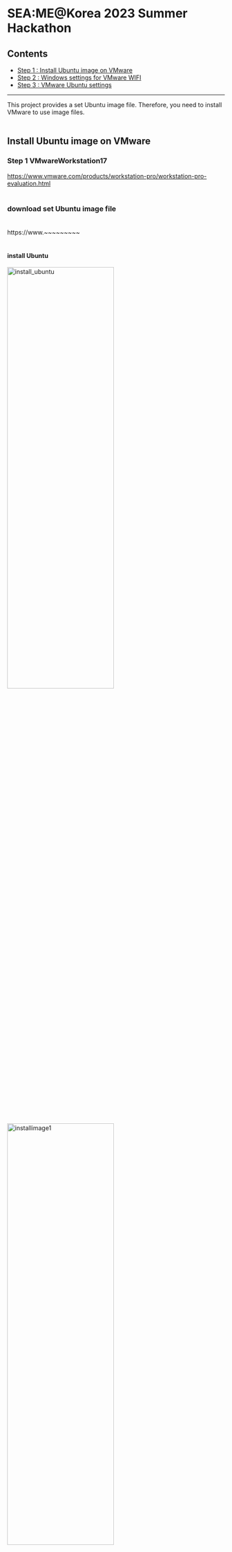 
# SEA:ME@Korea 2023 Summer Hackathon

## Contents
- [Step 1 : Install Ubuntu image on VMware](#Step-1-VMwareWorkstation17)
- [Step 2 : Windows settings for VMware WIFI](#windows-settings-for-VMware-WIFI)
- [Step 3 : VMware Ubuntu settings](#VMware-Ubuntu-Settings)
---

This project provides a set Ubuntu image file. Therefore, you need to install VMware to use image files.<br><br>

## Install Ubuntu image on VMware
### Step 1 VMwareWorkstation17

https://www.vmware.com/products/workstation-pro/workstation-pro-evaluation.html<br><br>


### download set Ubuntu image file<br><br>

https://www.~~~~~~~~~<br><Br>


#### install Ubuntu
<img src="https://github.com/AveesLab/hackathon-someip/assets/125881959/103899b6-ddb3-4683-a5bd-52689cf37e62" width="70%" height="50%" title="px(픽셀) 크기 설정" alt="install_ubuntu"></img><br><br>


<img src="https://github.com/AveesLab/sea-me-hackathon-2023/assets/125881959/7eccbd12-e5b6-47f4-a89f-5bd6cfd712ad" width="70%" height="50%" title="px(픽셀) 크기 설정" alt="installimage1"></img><br><br>


#### install iso file
<img src="https://github.com/AveesLab/sea-me-hackathon-2023/assets/125881959/14af5302-b502-448e-a278-a33c94ff9213" width="70%" height="50%" title="px(픽셀) 크기 설정" alt="installimage2"></img><br><br>


#### personalize Linux
<img src="https://github.com/AveesLab/sea-me-hackathon-2023/assets/125881959/345fd04e-6d98-47a6-a90f-cb7a0eabc44a" width="70%" height="50%" title="px(픽셀) 크기 설정" alt="seame"></img>

username : sea

password : me<br><br><br><br>


<img src="https://github.com/AveesLab/sea-me-hackathon-2023/assets/125881959/705c89d8-ad3f-4709-a8e2-b615046d4782" width="70%" height="50%" title="px(픽셀) 크기 설정" alt="installimage3"></img><br><br>


#### power on
<img src="https://github.com/AveesLab/sea-me-hackathon-2023/assets/125881959/ba02f129-df3d-4936-aba5-88c37c553112" width="70%" height="50%" title="px(픽셀) 크기 설정" alt="power on"></img><br><br>


#### login ubuntu
<img src="https://github.com/AveesLab/hackathon-someip/assets/125881959/de8ff45e-6300-46a9-ac82-1b571c5e6356" width="70%" height="50%" title="px(픽셀) 크기 설정" alt="login"></img><br><br>
*WIN10*

## windows settings for VMware WIFI<br>
*Based on win10*


<img src="https://github.com/AveesLab/hackathon-someip/assets/125881959/39679920-dbbe-410c-9efb-f930d1135a5c" width="70%" height="50%" title="px(픽셀) 크기 설정" alt="Untitled"></img><br><br>


<img src="https://github.com/AveesLab/hackathon-someip/assets/125881959/7479d59d-bb6d-4602-9413-971ea376a2ea" width="70%" height="50%" title="px(픽셀) 크기 설정" alt="vmware_wifi1"></img><br><br>


<img src="https://github.com/AveesLab/sea-me-hackathon-2023/assets/125881959/71b66e42-8dcb-4268-bbea-73c0bb558753" width="70%" height="50%" title="px(픽셀) 크기 설정" alt="winwifiset1"></img><br><br>


#### VMware settings (Edit -> Virtual Network Editor)
<img src="https://github.com/AveesLab/hackathon-someip/assets/125881959/56a925ee-be6a-406d-b937-520cba8535a9" width="70%" height="50%" title="px(픽셀) 크기 설정" alt="vmware1"></img><br><br>


#### change settings
<img src="https://github.com/AveesLab/sea-me-hackathon-2023/assets/125881959/20d9b8b8-20c1-4081-b732-6a15680edec6" width="70%" height="50%" title="px(픽셀) 크기 설정" alt="virtualneteditor"></img><br><br>


#### VMnet0 Bridged check (set VMnet0 Bridged(Automatic) -> Apply -> OK)
<img src="https://github.com/AveesLab/hackathon-someip/assets/125881959/72f990b8-08ca-45d4-af25-d527a5484636" width="70%" height="50%" title="px(픽셀) 크기 설정" alt="bridge"></img><br><br>


## VMware Ubuntu Settings
<img src="https://github.com/AveesLab/sea-me-hackathon-2023/assets/125881959/6c2d604b-f0cb-44f7-a162-0f96415d8583" width="70%" height="50%" title="px(픽셀) 크기 설정" alt="wifiubuntuset1"></img><br><br>


#### hardware setup
You should set Memory and Processors in recommended range<br>
<img src="https://github.com/AveesLab/hackathon-someip/assets/125881959/0c0147a9-ae4c-493f-81a0-3fe76e7251b3" width="70%" height="50%" title="px(픽셀) 크기 설정" alt="install_ram"></img><br><br>


### Network Adapter (Custom: VMnet0)
<img src="https://github.com/AveesLab/sea-me-hackathon-2023/assets/125881959/f0583e5e-d6c8-4809-b91a-9bda2d9d206f" width="70%" height="50%" title="px(픽셀) 크기 설정" alt="SetVMnet0"></img><br><br>

### Network Connect
<img src="https://github.com/AveesLab/sea-me-hackathon-2023/assets/125881959/7ecbe022-a8f9-4e7b-b5d3-b8f3e00032ab" width="70%" height="50%" title="px(픽셀) 크기 설정" alt="networkconnect"></img><br><br>


### network ping check
If the network settings of the two devices are well established, the ping test result can be checked as follows.<br>
If ping transmission between the two devices is successful, preparations for vsomeip communication are completed.<br>
<pre>
<code>
//check your device's IP address
ifconfig -a
</code>
</pre>
  <img src="https://github.com/AveesLab/hackathon-someip/assets/125881959/ebf358fd-5c51-41a5-ad92-6976392c2d01" width="70%" height="50%" title="px(픽셀) 크기 설정" alt="ifconfig-a"></img><br><br>


### ping to TX2
<img src="https://github.com/AveesLab/hackathon-someip/assets/125881959/06ef3f9e-3e89-468e-aa5b-1985d7b73dae" width="70%" height="50%" title="px(픽셀) 크기 설정" alt="ping_to_tx2"></img><br><br>


### ping to laptop VMware
<img src="https://github.com/AveesLab/hackathon-someip/assets/125881959/349ef132-b782-4f6d-bb54-e722a2ff6308" width="70%" height="50%" title="px(픽셀) 크기 설정" alt="ping to laptop"></img><br><br>


**If you've finished, please refer to the README of the cluster and controller**
